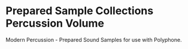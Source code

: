 # Prepared Sample Collections Percussion Volume
 Modern Percussion - Prepared Sound Samples for use with Polyphone.
